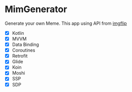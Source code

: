 # MimGenerator

Generate your own Meme. This app using API from <a href="https://imgflip.com/api">imgflip</a>

- [x] Kotlin
- [x] MVVM
- [x] Data Binding
- [x] Coroutines
- [x] Retrofit
- [x] Glide
- [x] Koin
- [x] Moshi
- [x] SSP
- [x] SDP
